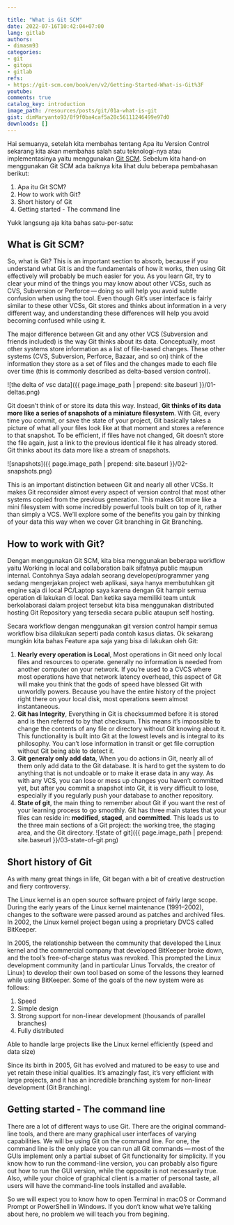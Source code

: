 ```yaml
---

title: "What is Git SCM"
date: 2022-07-16T10:42:04+07:00
lang: gitlab
authors:
- dimasm93
categories:
- git
- gitops
- gitlab
refs: 
- https://git-scm.com/book/en/v2/Getting-Started-What-is-Git%3F
youtube: 
comments: true
catalog_key: introduction
image_path: /resources/posts/git/01a-what-is-git
gist: dimMaryanto93/8f9f0ba4caf5a28c56111246499e97d0
downloads: []
---
```


Hai semuanya, setelah kita membahas tentang Apa itu Version Control sekarang kita akan membahas salah satu teknologi-nya atau implementasinya yaitu menggunakan [Git SCM](https://git-scm.com). Sebelum kita hand-on menggunakan Git SCM ada baiknya kita lihat dulu beberapa pembahasan berikut:

1. Apa itu Git SCM?
2. How to work with Git?
3. Short history of Git
4. Getting started - The command line

Yukk langsung aja kita bahas satu-per-satu:

<!--more-->

## What is Git SCM?

So, what is Git? This is an important section to absorb, because if you understand what Git is and the fundamentals of how it works, then using Git effectively will probably be much easier for you. As you learn Git, try to clear your mind of the things you may know about other VCSs, such as CVS, Subversion or Perforce — doing so will help you avoid subtle confusion when using the tool. Even though Git’s user interface is fairly similar to these other VCSs, Git stores and thinks about information in a very different way, and understanding these differences will help you avoid becoming confused while using it.

The major difference between Git and any other VCS (Subversion and friends included) is the way Git thinks about its data. Conceptually, most other systems store information as a list of file-based changes. These other systems (CVS, Subversion, Perforce, Bazaar, and so on) think of the information they store as a set of files and the changes made to each file over time (this is commonly described as delta-based version control).

![the delta of vsc data]({{ page.image_path | prepend: site.baseurl }}/01-deltas.png)

Git doesn’t think of or store its data this way. Instead, **Git thinks of its data more like a series of snapshots of a miniature filesystem**. With Git, every time you commit, or save the state of your project, Git basically takes a picture of what all your files look like at that moment and stores a reference to that snapshot. To be efficient, if files have not changed, Git doesn’t store the file again, just a link to the previous identical file it has already stored. Git thinks about its data more like a stream of snapshots.

![snapshots]({{ page.image_path | prepend: site.baseurl }}/02-snapshots.png)

This is an important distinction between Git and nearly all other VCSs. It makes Git reconsider almost every aspect of version control that most other systems copied from the previous generation. This makes Git more like a mini filesystem with some incredibly powerful tools built on top of it, rather than simply a VCS. We’ll explore some of the benefits you gain by thinking of your data this way when we cover Git branching in Git Branching.

## How to work with Git?

Dengan menggunakan Git SCM, kita bisa menggunakan beberapa workflow yaitu Working in local and collaboration baik sifatnya public maupun internal. Contohnya Saya adalah seorang developer/programmer yang sedang mengerjakan project web aplikasi, saya hanya membutuhkan git engine saja di local PC/Laptop saya karena dengan Git hampir semua operation di lakukan di local. Dan ketika saya memiliki team untuk berkolaborasi dalam project tersebut kita bisa menggunakan distributed hosting Git Repository yang tersedia secara public ataupun self hosting. 

Secara workflow dengan menggunakan git version control hampir semua workflow bisa dilakukan seperti pada contoh kasus diatas. Ok sekarang mungkin kita bahas Feature apa saja yang bisa di lakukan oleh Git:

1. **Nearly every operation is Local**, Most operations in Git need only local files and resources to operate. generally no information is needed from another computer on your network. If you’re used to a CVCS where most operations have that network latency overhead, this aspect of Git will make you think that the gods of speed have blessed Git with unworldly powers. Because you have the entire history of the project right there on your local disk, most operations seem almost instantaneous.
2. **Git has Integrity**, Everything in Git is checksummed before it is stored and is then referred to by that checksum. This means it’s impossible to change the contents of any file or directory without Git knowing about it. This functionality is built into Git at the lowest levels and is integral to its philosophy. You can’t lose information in transit or get file corruption without Git being able to detect it.
3. **Git generaly only add data**, When you do actions in Git, nearly all of them only add data to the Git database. It is hard to get the system to do anything that is not undoable or to make it erase data in any way. As with any VCS, you can lose or mess up changes you haven’t committed yet, but after you commit a snapshot into Git, it is very difficult to lose, especially if you regularly push your database to another repository.
4. **State of git**, the main thing to remember about Git if you want the rest of your learning process to go smoothly. Git has three main states that your files can reside in: **modified**, **staged**, and **committed**. This leads us to the three main sections of a Git project: the working tree, the staging area, and the Git directory.
    ![state of git]({{ page.image_path | prepend: site.baseurl }}/03-state-of-git.png)

## Short history of Git

As with many great things in life, Git began with a bit of creative destruction and fiery controversy.

The Linux kernel is an open source software project of fairly large scope. During the early years of the Linux kernel maintenance (1991–2002), changes to the software were passed around as patches and archived files. In 2002, the Linux kernel project began using a proprietary DVCS called BitKeeper.

In 2005, the relationship between the community that developed the Linux kernel and the commercial company that developed BitKeeper broke down, and the tool’s free-of-charge status was revoked. This prompted the Linux development community (and in particular Linus Torvalds, the creator of Linux) to develop their own tool based on some of the lessons they learned while using BitKeeper. Some of the goals of the new system were as follows:

1. Speed
2. Simple design
3. Strong support for non-linear development (thousands of parallel branches)
4. Fully distributed

Able to handle large projects like the Linux kernel efficiently (speed and data size)

Since its birth in 2005, Git has evolved and matured to be easy to use and yet retain these initial qualities. It’s amazingly fast, it’s very efficient with large projects, and it has an incredible branching system for non-linear development (Git Branching).

## Getting started - The command line

There are a lot of different ways to use Git. There are the original command-line tools, and there are many graphical user interfaces of varying capabilities. We will be using Git on the command line. For one, the command line is the only place you can run all Git commands — most of the GUIs implement only a partial subset of Git functionality for simplicity. If you know how to run the command-line version, you can probably also figure out how to run the GUI version, while the opposite is not necessarily true. Also, while your choice of graphical client is a matter of personal taste, all users will have the command-line tools installed and available.

So we will expect you to know how to open Terminal in macOS or Command Prompt or PowerShell in Windows. If you don’t know what we’re talking about here, no problem we will teach you from begining.